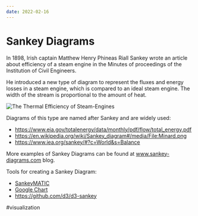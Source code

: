 ```yaml
---
date: 2022-02-16
---
```


# Sankey Diagrams

In 1898, Irish captain Matthew Henry Phineas Riall Sankey
wrote an article about efficiency of a steam engine
in the Minutes of proceedings of the Institution of Civil Engineers.

He introduced a new type of diagram to represent the fluxes and energy losses in a steam engine, which is compared to an ideal steam engine.
The width of the stream is proportional to the amount of heat.

![The Thermal Efficiency of Steam-Engines](https://upload.wikimedia.org/wikipedia/commons/1/10/JIE_Sankey_V5_Fig1.png)

Diagrams of this type are named after Sankey and are widely used:

* https://www.eia.gov/totalenergy/data/monthly/pdf/flow/total_energy.pdf
* https://en.wikipedia.org/wiki/Sankey_diagram#/media/File:Minard.png
* https://www.iea.org/sankey/#?c=World&s=Balance

More examples of Sankey Diagrams can be found at www.sankey-diagrams.com blog.

Tools for creating a Sankey Diagram:

* [SankeyMATIC](https://sankeymatic.com/build/)
* [Google Chart](https://developers.google.com/chart/interactive/docs/gallery/sankey)
* https://github.com/d3/d3-sankey

#visualization
